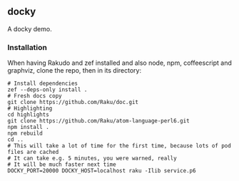 ## docky

A docky demo.

### Installation

When having Rakudo and zef installed and also node, npm, coffeescript and graphviz, clone the repo,
then in its directory:

```
# Install dependencies
zef --deps-only install .
# Fresh docs copy
git clone https://github.com/Raku/doc.git
# Highlighting
cd highlights
git clone https://github.com/Raku/atom-language-perl6.git
npm install .
npm rebuild
cd ..
# This will take a lot of time for the first time, because lots of pod files are cached
# It can take e.g. 5 minutes, you were warned, really
# It will be much faster next time
DOCKY_PORT=20000 DOCKY_HOST=localhost raku -Ilib service.p6
```
